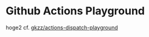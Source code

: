 # Github Actions Playground

hoge2
cf. [gkzz/actions-dispatch-playground](https://github.com/gkzz/actions-dispatch-playground)
